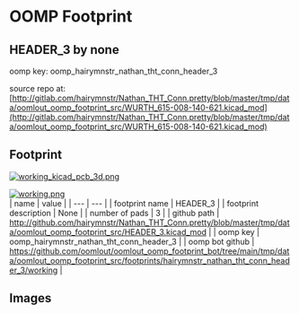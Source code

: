 # OOMP Footprint  
## HEADER_3  by none  
  
oomp key: oomp_hairymnstr_nathan_tht_conn_header_3  
  
source repo at: [http://gitlab.com/hairymnstr/Nathan_THT_Conn.pretty/blob/master/tmp/data/oomlout_oomp_footprint_src/WURTH_615-008-140-621.kicad_mod](http://gitlab.com/hairymnstr/Nathan_THT_Conn.pretty/blob/master/tmp/data/oomlout_oomp_footprint_src/WURTH_615-008-140-621.kicad_mod)  
## Footprint  
  
[![working_kicad_pcb_3d.png](working_kicad_pcb_3d_600.png)](working_kicad_pcb_3d.png)  
  
[![working.png](working_600.png)](working.png)  
| name | value | 
| --- | --- | 
| footprint name | HEADER_3 | 
| footprint description | None | 
| number of pads | 3 | 
| github path | http://github.com/hairymnstr/Nathan_THT_Conn.pretty/blob/master/tmp/data/oomlout_oomp_footprint_src/HEADER_3.kicad_mod | 
| oomp key | oomp_hairymnstr_nathan_tht_conn_header_3 | 
| oomp bot github | https://github.com/oomlout/oomlout_oomp_footprint_bot/tree/main/tmp/data/oomlout_oomp_footprint_src/footprints/hairymnstr_nathan_tht_conn_header_3/working | 
## Images  
